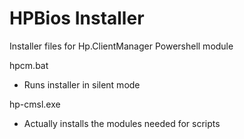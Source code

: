 # HPBios Installer

Installer files for Hp.ClientManager Powershell module 

hpcm.bat 
- Runs installer in silent mode

hp-cmsl.exe
- Actually installs the modules needed for scripts 
